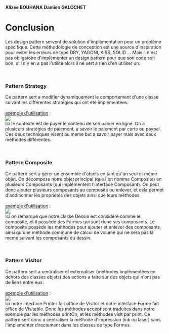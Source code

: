 **Alizée BOUHANA**
**Damien GALOCHET**

<h1>Conclusion</h1>
<p>
Les design pattern servent de solution d'implémentation pour un problème spécifique. 
Cette méthodologie de conception est une source d'inspiration pour eviter les erreurs de type DRY, 
YAGONI, KISS, SOLID ...
Mais il n'est pas obligatoire d'implémenter un design pattern pour que son code soit bon, 
s'il n'y en a pas l'utilité alors il ne sert a rien d'en utiliser un.
</p>
<br/>
<h3>Pattern Strategy</h3>
<p>
Ce pattern sert a modifier dynamiquement le comportement d'une classe suivant les différentes stratégies qui ont 
été implémentées. 
<br/><br/><u>exemple d'utilisation</u> :<br/>
<img src="https://github.com/PolytechLyon/isi3-patterns-isi3-patterns_bouhana_galochet/blob/master/Patterns/Rapport/exempleStrategy.png"/>
<br/>
Ici le contexte est de payer le contenu de son panier en ligne. On a plusieurs 
stratégies de paiement, a savoir le paiement par carte ou paypal. Ces deux techniques visent au meme but a savoir payer 
mais avec deux méthodes différentes.
</p><br/>
<h3>Pattern Composite</h3>
<p>
Ce pattern sert a gérer un ensemble d'objets en tant qu'un seul et même objet. On décompose notre objet principal (que 
l'on nomme Composite) en plusieurs Composants (qui implémentent l'interface Composant). On peut donc ajouter plusieurs 
composants au composite ou enlever, et cela permet d'additionner les propriétés des objets ainsi que leurs méthodes.
<br/><br/><u>exemple d'utilisation</u> :<br/>
<img src="https://github.com/PolytechLyon/isi3-patterns-isi3-patterns_bouhana_galochet/blob/master/Patterns/Rapport/exempleComposite.png"/>
<br/>
Ici on remarque que notre classe Dessin est considéré comme le composite, et il 
possède des Formes qui sont donc ses composants. Le composite possède les méthodes pour ajouter et enlever des composants 
ainsi qu'une méthode commune de calcul de volume qui ne sera pas la meme suivant les composants du dessin.
</p><br/>
<h3>Pattern Visitor</h3>
<p>
Ce pattern sert a centraliser et externaliser (méthodes implémentées en dehors des classes objets) des actions a faire 
sur des objets qui n'ont pas de liens entre eux.
<br/><br/><u>exemple d'utilisation</u> :<br/>
<img src="https://github.com/PolytechLyon/isi3-patterns-isi3-patterns_bouhana_galochet/blob/master/Patterns/Rapport/exempleVisitor.png"/>
<br/>
Ici notre interface Printer fait office de Visitor et notre interface Forme fait office de Visitable. Donc les méthodes 
accept sont traduites dans notre exemple par les méthodes printOn, et les méthodes visit par print. Ce pattern sert donc 
a centraliser la méthode d'impression (ink ou laser) sans l'implementer directement dans les classes de type Formes.
</p>
